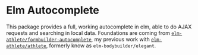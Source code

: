 # Elm Autocomplete

This package provides a full, working autocomplete in elm, able to do AJAX requests and searching in local data. Foundations are coming from [`elm-athlete/formbuilder-autocomplete`](https://github.com/elm-athlete/formbuilder-autocomplete), my previous work with [`elm-athlete/athlete`](https://github.com/elm-athlete/athlete), formerly know as `elm-bodybuilder/elegant`.
